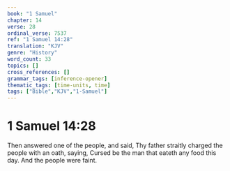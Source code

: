 ```yaml
---
book: "1 Samuel"
chapter: 14
verse: 28
ordinal_verse: 7537
ref: "1 Samuel 14:28"
translation: "KJV"
genre: "History"
word_count: 33
topics: []
cross_references: []
grammar_tags: [inference-opener]
thematic_tags: [time-units, time]
tags: ["Bible","KJV","1-Samuel"]
---
```


# 1 Samuel 14:28

Then answered one of the people, and said, Thy father straitly charged the people with an oath, saying, Cursed be the man that eateth any food this day. And the people were faint.
